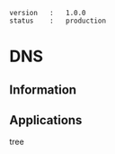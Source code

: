     version   :   1.0.0
    status    :   production

# DNS #

## Information ##
## Applications ##
tree

